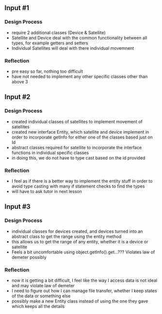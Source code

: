 ## Input #1

### Design Process

- require 2 additional classes (Device & Satellite)
- Satellite and Device deal with the common functionality between all types,
  for example getters and setters
- Individual Satellites will deal with there individual movemnent

### Reflection

- pre easy so far, nothing too difficult
- have not needed to implement any other specific classes other than above 3

## Input #2

### Design Process

- created individual classes of satellites to implement movement of satellites
- created new interface Entity, which satellite and device implement in order
  to incorporate getInfo for either one of the classes based just on Id
- abstract classes required for satellite to incorporate the
  interface functions in individual specific classes
- in doing this, we do not have to type cast based on the id provided

### Reflection

- I feel as if there is a better way to implement the entity stuff in order to
  avoid type casting with many if statement checks to find the types
- will have to ask tutor in next lesson

## Input #3

### Design Process

- individual classes for devices created, and devices turned into an abstract
  class to get the range using the entity method
- this allows us to get the range of any entity, whether it is a device or
  satellite
- Feels a bit uncomfortable using object.getInfo().get...??? Violates law of
  demeter possibly

### Reflection

- now it is getting a bit difficult, I feel like the way I access data is not
  ideal and may violate law of demeter
- I need to figure out how I can manage file transfer, whether I keep states of
  the data or something else
- possibly make a new Entity class instead of using the one they gave which keeps
  all the details
